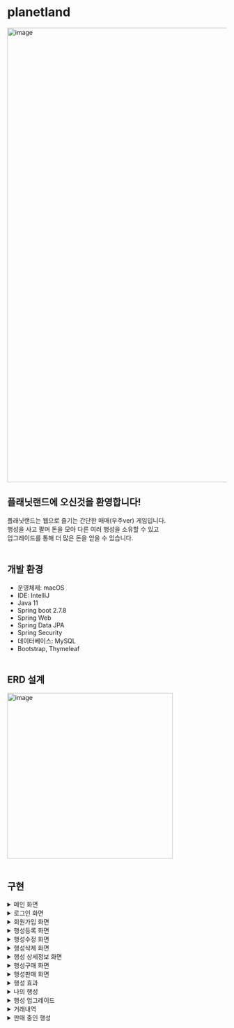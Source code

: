 # planetland

<img width="1042" alt="image" src="https://user-images.githubusercontent.com/125088568/225655595-980405a8-5edb-4582-a8eb-f8ea1cab0af3.png">

## 플래닛랜드에 오신것을 환영합니다!
플래닛랜드는 웹으로 즐기는 간단한 매매(우주ver) 게임입니다. <br>
행성을 사고 팔며 돈을 모아 다른 여러 행성을 소유할 수 있고 <br>
업그레이드를 통해 더 많은 돈을 얻을 수 있습니다. <br><br>

## 개발 환경
- 운영체제: macOS <br>
- IDE: IntelliJ <br>
- Java 11 <br>
- Spring boot 2.7.8 <br>
- Spring Web <br>
- Spring Data JPA <br>
- Spring Security <br>
- 데이터베이스: MySQL <br>
- Bootstrap, Thymeleaf <br><br>

## ERD 설계
<img width="380" alt="image" src="https://user-images.githubusercontent.com/125088568/225725317-4b01b3d6-7c29-477a-bf07-92396d38933d.png">
<br><br>

## 구현
<details><summary>메인 화면</summary>

![image](https://user-images.githubusercontent.com/125088568/225675128-efcb4a5a-b8c8-4a1a-a016-fbf4e5d082e7.png)
<br><br>
## <코드><br>
<details><summary>우측 상단 행성등록 링크는 관리자계정으로 로그인 시 화면에 노출</summary>

<img width="669" alt="image" src="https://user-images.githubusercontent.com/125088568/225696912-32bac414-98e8-4913-abe3-8945bbeb02be.png">
</details>

<details><summary>비로그인 유저가 마이페이지 접근 시 로그인 화면으로 전환</summary>

<img width="397" alt="image" src="https://user-images.githubusercontent.com/125088568/225697814-5c54648b-52a8-4d41-b331-ac5f96743b7c.png">
</details>

<details><summary>정렬은 기본 순, 높은 가격 순, 낮은 가격 순 3가지 구현</summary>

<img width="750" alt="image" src="https://user-images.githubusercontent.com/125088568/225698152-03142214-9091-4512-ae2c-6c988dd725f8.png"> <br>
<img width="652" alt="image" src="https://user-images.githubusercontent.com/125088568/225698521-3648ccb3-5c94-4725-99d9-4453f148fc24.png">
</details><br/>

</details>





<details><summary>로그인 화면</summary>

![image](https://user-images.githubusercontent.com/125088568/225677250-fe6c6d43-0c3e-44bd-9004-1eccfce5133f.png)
![image](https://user-images.githubusercontent.com/125088568/225677683-d4c50c1f-2d47-4081-80d2-25fd602ed241.png) <br> <br>

## <코드><br>
<details><summary>아이디 또는 비밀번호 불일치 시 확인 메시지 전달</summary>

<img width="771" alt="image" src="https://user-images.githubusercontent.com/125088568/225699707-459dc89a-9d90-4c8d-a7e5-4b4a59724dbe.png"> <br>
<img width="659" alt="image" src="https://user-images.githubusercontent.com/125088568/225699937-730a8e2f-8fef-4aed-8528-f4f758298f0d.png">
</details><br/>

</details>





<details><summary>회원가입 화면</summary>

<img width="722" alt="image" src="https://user-images.githubusercontent.com/125088568/225702838-e0c361aa-82c7-4015-a392-9c3a0ea9e9c6.png"><br><br>

## <코드><br>
<details><summary>아이디에 공백 방지 및 아이디 또는 이메일 중복 시 오류 메시지 전달</summary>

<img width="807" alt="image" src="https://user-images.githubusercontent.com/125088568/225703597-c9a2fbfd-8a6b-4b72-8ce5-2798df079802.png"><br>
<img width="791" alt="image" src="https://user-images.githubusercontent.com/125088568/225703894-08a3d7b0-b750-4c41-aced-e54a47a55cef.png">
</details><br/>

</details>





<details><summary>행성등록 화면</summary>

![image](https://user-images.githubusercontent.com/125088568/225716198-7eb5c8c1-a1a7-4fb7-818f-fceadbc06aa6.png)<br><br>

## <코드><br>
<details><summary>행성이름 중복 시 오류 메시지 전달</summary>

<img width="720" alt="image" src="https://user-images.githubusercontent.com/125088568/225719112-ded0e332-f1a0-4c31-ae95-997d9307b07d.png"><br>
<img width="732" alt="image" src="https://user-images.githubusercontent.com/125088568/225718940-ccd74db6-3672-4fe2-af87-d3fdd0db0cb8.png">
</details>

<details><summary>파일명 중복 방지 및 저장</summary>

<img width="551" alt="image" src="https://user-images.githubusercontent.com/125088568/225721612-1f8fb603-7d0c-409d-89e8-3a3c94fce6ba.png">
</details>

<details><summary>행성 이미지 미첨부 시 대체 이미지 설정</summary>

<img width="758" alt="image" src="https://user-images.githubusercontent.com/125088568/225719845-ced47c4e-b299-41da-932a-cf0ad2c6b91c.png">
</details><br/>

</details>





<details><summary>행성수정 화면</summary>

<img width="240" alt="image" src="https://user-images.githubusercontent.com/125088568/225722500-0fc26cf8-7603-4753-bba5-b3a9848f2e01.png"><br><br>

## 코드<br>

<details><summary>관리자계정 로그인 시 행성 상세정보 페이지에 수정버튼 노출</summary>

<img width="700" alt="image" src="https://user-images.githubusercontent.com/125088568/225728184-8d4d337f-4cfe-48c8-bd97-8d0d7dbbbfe7.png">
</details>

<img width="804" alt="image" src="https://user-images.githubusercontent.com/125088568/225723217-8c7feddc-c8aa-4109-8140-36ab659bf4a2.png"><br>
<img width="832" alt="image" src="https://user-images.githubusercontent.com/125088568/225723961-43adce65-0f10-4c57-8367-12f68f32e49e.png"><br/>
</details>






<details><summary>행성삭제 화면</summary>

<img width="676" alt="image" src="https://user-images.githubusercontent.com/125088568/225726580-b13d88df-051d-4cfe-8e93-2d7985260a16.png"><br>

## 코드<br>

<details><summary>관리자계정 로그인 시 행성 상세정보 페이지에 삭제버튼 노출</summary>

<img width="587" alt="image" src="https://user-images.githubusercontent.com/125088568/225727714-a9da473f-8425-4f1a-ae31-8e2d4d160f8d.png">
</details>

<img width="538" alt="image" src="https://user-images.githubusercontent.com/125088568/225728639-af629b19-cd01-4069-87d4-4d57b96542db.png"><br>
<img width="700" alt="image" src="https://user-images.githubusercontent.com/125088568/225728531-f3b1fce6-d7fb-4d00-a262-af0a67d8ff4c.png"><br/>
</details>





<details><summary>행성 상세정보 화면</summary>

<img width="538" alt="image" src="https://user-images.githubusercontent.com/125088568/225731296-b2874579-a2f9-4826-a960-0c3ebe883fb6.png"><br>

## 코드<br>

<details><summary>행성 상세 정보</summary>

<img width="819" alt="image" src="https://user-images.githubusercontent.com/125088568/225732431-618961ec-b97a-4ff9-a65e-fbfbded2c58f.png"><br>
<img width="701" alt="image" src="https://user-images.githubusercontent.com/125088568/225732630-b3908c8b-8f59-4d57-8aa6-691ab062cd96.png">
</details>

<details><summary>가격 변동 그래프(최근 7건에 대한 거래만 표시)</summary>

<img width="531" alt="image" src="https://user-images.githubusercontent.com/125088568/225733266-4dd5c923-1ec9-4261-8e2b-e86c2cbb5b85.png">
</details><br/>

</details>





<details><summary>행성구매 화면</summary>

<img width="773" alt="image" src="https://user-images.githubusercontent.com/125088568/225744573-5b6cb269-b27d-4174-bfd9-72e14879335a.png"><br><br>

## 코드<br>

<details><summary>행성 구매 코드(잔고 차감, 행성 소유주 변경 또는 지정, 판매 버튼 노출, 거래 내역 및 가격 변동 내역 생성)</summary>
#### 구매 후 행성 상태는 미판매 상태가 되도록 구현하였다.<br>

<img width="1006" alt="image" src="https://user-images.githubusercontent.com/125088568/225740514-6ea2d423-352b-4703-9797-a70f2eed219e.png"><br>
<img width="751" alt="image" src="https://user-images.githubusercontent.com/125088568/225741744-1b0630ca-3970-46bd-b414-de054a1a5692.png"><br>
<img width="594" alt="image" src="https://user-images.githubusercontent.com/125088568/225741882-79330497-c835-4e5f-8178-b88761911985.png">
</details>

<details><summary>비로그인 유저가 구매버튼 클릭 시 로그인 페이지로 이동</summary>

<img width="448" alt="image" src="https://user-images.githubusercontent.com/125088568/225737767-0b2370b5-c547-4de5-a465-4eb358e680b2.png">
</details>

<details><summary>본인 행성 구매버튼 클릭 시 메시지 전달</summary>

<img width="698" alt="image" src="https://user-images.githubusercontent.com/125088568/225745153-464be19d-5168-446b-a687-cf5b75b9ed07.png"><br>
<img width="571" alt="image" src="https://user-images.githubusercontent.com/125088568/225745301-d1fa6a64-7d05-4213-9b8f-3a1e8a9a2411.png">
</details>

<details><summary>잔고가 부족하다면 문구와 함께 버튼 비활성화</summary>

<img width="561" alt="image" src="https://user-images.githubusercontent.com/125088568/225739542-c0334101-3d29-41ee-a948-5eff359cbdf7.png">
</details><br/>

</details>





<details><summary>행성판매 화면</summary>

<img width="754" alt="image" src="https://user-images.githubusercontent.com/125088568/225746596-008e74ab-aa58-4d7b-b6c4-892fab1cb3b1.png"><br>

## 코드<br>

<details><summary>판매 등록</summary>

<img width="839" alt="image" src="https://user-images.githubusercontent.com/125088568/225746905-17c83f0e-dc4d-48b9-a713-00fdfb4051d4.png"><br>
<img width="441" alt="image" src="https://user-images.githubusercontent.com/125088568/225747132-2e590cbb-a03d-4233-a1dc-946cb7fae926.png">
</details>

<details><summary>판매 취소</summary>

<img width="709" alt="image" src="https://user-images.githubusercontent.com/125088568/225747509-8f774842-d255-4a6b-9e06-a85dc2c4098a.png"><br>
<img width="443" alt="image" src="https://user-images.githubusercontent.com/125088568/225747614-e55a72d3-ec84-48f9-87e0-7d0cf83b9cbc.png">
</details><br/>

</details>





<details><summary>행성 효과</summary>

### 일정 시간마다 돈을 얻습니다 <br>
- ex) 인구수는 100명당 30원, 위성수는 1개당 50원
- 시간을 7초 간격으로 14초간 실행했을 경우<br><br>

<img width="767" alt="image" src="https://user-images.githubusercontent.com/125088568/225751387-f50e99fd-7e0c-433f-9aea-6f1f90a974e9.png"><br>


## 코드<br>

<img width="616" alt="image" src="https://user-images.githubusercontent.com/125088568/225748874-22268336-759a-4875-8d56-cd5df499e0a1.png">
<br/>
</details>





<details><summary>나의 행성</summary>

<img width="1427" alt="image" src="https://user-images.githubusercontent.com/125088568/225753090-a0c183e3-db79-4644-a819-367fef9fc110.png"><br>

## 코드<br>

<img width="646" alt="image" src="https://user-images.githubusercontent.com/125088568/225753260-1ec12883-1b72-463e-ad07-3d6358919fc3.png"><br><br>

## 행성 목록<br>
<img width="467" alt="image" src="https://user-images.githubusercontent.com/125088568/225753411-6e62b9db-a129-4228-9592-2be61b04b5d4.png"><br><br>

## 잔고 및 총 평가<br>
<img width="584" alt="image" src="https://user-images.githubusercontent.com/125088568/225753538-3e0202bc-0b79-4d54-af00-c4fdb87c16e5.png">


<details><summary>리스트 클릭 시 해당 행성 상세 페이지로 이동</summary>

<img width="709" alt="image" src="https://user-images.githubusercontent.com/125088568/225757701-d3c29ec9-8254-44b8-9119-f5b29196490e.png">
</details><br/>
</details>




<details><summary>행성 업그레이드</summary>

<img width="776" alt="image" src="https://user-images.githubusercontent.com/125088568/225755458-3ac88623-2d21-4890-bcac-edb5e54aafdc.png"><br><br>

## 코드<br>

<img width="812" alt="image" src="https://user-images.githubusercontent.com/125088568/225754703-527e2365-7085-4bfe-971b-839dfb4e8cf3.png"><br>
<img width="545" alt="image" src="https://user-images.githubusercontent.com/125088568/225754870-e9914baf-067a-4727-86b0-cbae5c38b7c4.png"><br>
<br/>

</details>





<details><summary>거래내역</summary>

<img width="679" alt="image" src="https://user-images.githubusercontent.com/125088568/225756466-485ead0c-307e-4aab-a2c5-6f30db4c2671.png"><br><br>

## 코드<br>

### 구매, 판매 거래내역 모두 구매 컨트롤러 실행 시 생성된다
### 거래내역 5건을 가졌을 때, @PageableDefault(size = 2)로 설정<br><br>


<img width="798" alt="image" src="https://user-images.githubusercontent.com/125088568/225757038-5b3b10f4-b8cf-4a84-81f2-320409c19ad0.png"><br>
<img width="662" alt="image" src="https://user-images.githubusercontent.com/125088568/225757152-fe9b52d3-42d6-4afa-9cb7-e9843b476e59.png"><br>
<img width="752" alt="image" src="https://user-images.githubusercontent.com/125088568/225757335-1721dd22-8cc4-4191-b536-b469071a8763.png"><br>
<br/>
</details>





<details><summary>판매 중인 행성</summary>

<img width="1430" alt="image" src="https://user-images.githubusercontent.com/125088568/225759078-97448d1c-6202-4ed7-b14c-6bda3c0d61cc.png"><br><br>

## 코드<br>

<details><summary>행성 상태가 ON_SALE</summary>

<img width="632" alt="image" src="https://user-images.githubusercontent.com/125088568/225759418-53e1b1d2-01c7-4a09-ae2a-fe8baa7c2d26.png"><br>
<img width="717" alt="image" src="https://user-images.githubusercontent.com/125088568/225759505-afc58171-cc5b-4684-8761-076cf0b33ccb.png"><br>
</details>

<details><summary>취소 버튼</summary>

<img width="441" alt="image" src="https://user-images.githubusercontent.com/125088568/225759960-afa76fbf-af6d-45d8-87b6-395ce98ed2c0.png"><br>
<img width="441" alt="image" src="https://user-images.githubusercontent.com/125088568/225760046-de7866e7-b811-4ca0-abe7-f341ec3fa2e2.png"><br/>
</details>

</details>
